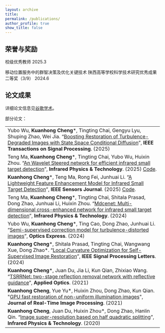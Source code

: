 ```yaml
---
layout: archive
title: 
permalink: /publications/
author_profile: true
show_title: false
---
```


## 荣誉与奖励

校级优秀教师 2025.3

移动位置服务中的群智决策及优化关键技术 陕西高等学校科学技术研究优秀成果二等奖（3/9） 2024.6

## 论文成果

详细论文信息见[谷歌学术](https://scholar.google.com.hk/citations?hl=zh-CN&user=kWSjCHQAAAAJ)。

部分论文：

|                                                                                                                                                                                                                                                                                                                |
|:---------------------------------------------------------------------------------------------------------------------------------------------------------------------------------------------------------------------------------------------------------------------------------------------------------------|
| Yubo Wu, **Kuanhong Cheng***, Tingting Chai, Gengyu Lyu, Shuping Zhao, Wei Jia. “[Boosting Restoration of Turbulence-Degraded Images with State Space Conditional Diffusion](https://ieeexplore.ieee.org/document/11046205)”, **IEEE Transactions on Signal Processing**. (2025)|
| Teng Ma, **Kuanhong Cheng***, Tingting Chai, Yubo Wu, Huixin Zhou. “[An Wavelet Steered network for efficient infrared small target detection](https://www.sciencedirect.com/science/article/abs/pii/S1350449525001434)”, **Infrared Physics & Technology**. (2025) [Code](https://github.com/Fortuneteller6/WaveTD). |
| **Kuanhong Cheng***, Teng Ma, Rong Fei, Junhuai Li. “[A Lightweight Feature Enhancement Model for Infrared Small Target Detection](https://ieeexplore.ieee.org/abstract/document/10927642)”, **IEEE Sensors Journal**. (2025) [Code](https://github.com/Fortuneteller6/HFMNet). |
| Teng Ma, **Kuanhong Cheng***, Tingting Chai, Shitala Prasad, Dong Zhao, Junhuai Li, Huixin Zhou. “[Mdcenet: Multi-dimensional cross-enhanced network for infrared small target detection](https://www.sciencedirect.com/science/article/abs/pii/S1350449524003591)”, **Infrared Physics & Technology**. (2024) |
| Yubo Wu, **Kuanhong Cheng***, Ting Cao, Dong Zhao, Junhuai Li. “[Semi-supervised correction model for turbulence-distorted images](https://opg.optica.org/oe/fulltext.cfm?uri=oe-32-12-21160&id=551139)”,  **Optics Express**. (2024)                                                                          |
| **Kuanhong Cheng***, Shitala Prasad, Tingting Chai, Wangwang Xue, Dong Zhao*. “[Local Curvature Optimization for Self-Supervised Image Restoration](https://ieeexplore.ieee.org/abstract/document/10510560)”,  **IEEE Signal Processing Letters**. (2024)                                                       |
| **Kuanhong Cheng***, Juan Du, Jia Li, Kun Qian, Zhixiao Wang. “[TSRRNet: two-stage reflection removal network with reflective guidance](https://opg.optica.org/ao/abstract.cfm?uri=ao-60-26-8006)”, **Applied Optics**. (2021)                                                                                  |
| **Kuanhong Cheng**, Yue Yu*, Huixin Zhou, Dong Zhao, Kun Qian. "[GPU fast restoration of non-uniform illumination images](https://link.springer.com/article/10.1007/s11554-020-00950-7)", **Journal of Real-Time Image Processing**. (2021)                                                                     |
| **Kuanhong Cheng**, Juan Du, Huixin Zhou*, Dong Zhao, Hanlin Qin. “[Image super-resolution based on half quadratic splitting](https://www.sciencedirect.com/science/article/pii/S135044951930667X)”,  **Infrared Physics & Technology**. (2020)                                                                |


	

